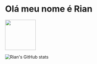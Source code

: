 <!-- ![panda](https://em-content.zobj.net/source/microsoft-teams/363/panda_1f43c.png) ### Olá meu nome é Rian  -->

<div>
    <h1> Olá meu nome é Rian </h1>
    <img src="https://em-content.zobj.net/source/microsoft-teams/363/panda_1f43c.png" width=100 height=100 />  
</div>

![Rian's GitHub stats](https://github-readme-stats.vercel.app/api?username=rianwilliam&show_icons=true&theme=transparent)


